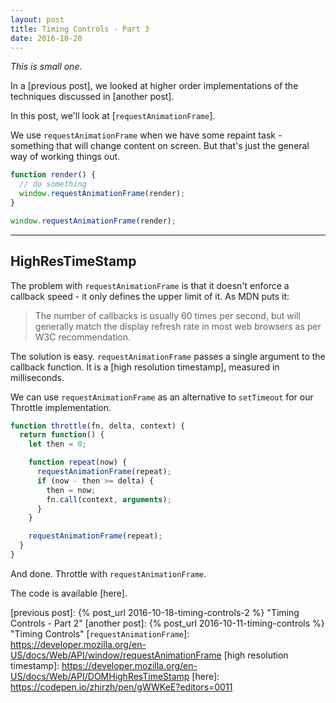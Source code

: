 ```yaml
---
layout: post
title: Timing Controls - Part 3
date: 2016-10-20
---
```


*This is small one.*

In a [previous post], we looked at higher order implementations of the techniques discussed in [another post].

In this post, we'll look at [`requestAnimationFrame`].

<!-- preview -->

We use `requestAnimationFrame` when we have some repaint task - something that will change content on screen.
But that's just the general way of working things out.

```js
function render() {
  // do something
  window.requestAnimationFrame(render);
}

window.requestAnimationFrame(render);
```

---

## HighResTimeStamp

The problem with `requestAnimationFrame` is that it doesn't enforce a callback speed - it only defines the upper limit of it.
As MDN puts it:

> The number of callbacks is usually 60 times per second, but will generally match the display refresh rate in most web browsers as per W3C recommendation.

The solution is easy.
`requestAnimationFrame` passes a single argument to the callback function.
It is a [high resolution timestamp], measured in milliseconds.

We can use `requestAnimationFrame` as an alternative to `setTimeout` for our Throttle implementation.

```js
function throttle(fn, delta, context) {
  return function() {
    let then = 0;

    function repeat(now) {
      requestAnimationFrame(repeat);
      if (now - then >= delta) {
        then = now;
        fn.call(context, arguments);
      }
    }

    requestAnimationFrame(repeat);
  }
}
```

And done.
Throttle with `requestAnimationFrame`.

The code is available [here].

[previous post]: {% post_url 2016-10-18-timing-controls-2 %} "Timing Controls - Part 2"
[another post]: {% post_url 2016-10-11-timing-controls %} "Timing Controls"
[`requestAnimationFrame`]: https://developer.mozilla.org/en-US/docs/Web/API/window/requestAnimationFrame
[high resolution timestamp]: https://developer.mozilla.org/en-US/docs/Web/API/DOMHighResTimeStamp
[here]: https://codepen.io/zhirzh/pen/gWWKeE?editors=0011
